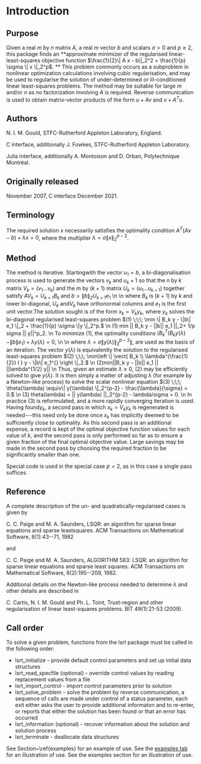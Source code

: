 # Introduction

## Purpose

Given a real $m$ by $n$ matrix $A$, a real $m$ vector $b$ and
scalars $\sigma>0$ and $p \geq 2$, this package finds an
**approximate minimizer of the regularised linear-least-squares
objective function
$\frac{1}{2}\| A x - b\|_2^2 + \frac{1}{p} \sigma \| x \|_2^p$.
**
This problem commonly occurs as a subproblem in nonlinear
optimization calculations involving cubic regularisation,
and may be used to regularise the solution
of under-determined or ill-conditioned linear least-squares problems.
The method may be suitable for large $m$ and/or $n$ as no factorization
involving $A$ is required. Reverse communication is used to obtain
matrix-vector products of the form $u + A v$ and
$v + A^T u$.

## Authors

N. I. M. Gould, STFC-Rutherford Appleton Laboratory, England.

C interface, additionally J. Fowkes, STFC-Rutherford Appleton Laboratory.

Julia interface, additionally A. Montoison and D. Orban, Polytechnique Montréal.

## Originally released

November 2007, C interface December 2021.

## Terminology

The required solution $x$ necessarily satisfies the optimality condition
$A^T ( A x - b ) + \lambda x = 0$, where the multiplier
$\lambda = \sigma \|x\|_2^{p-2}$.

## Method

The method is iterative. Startingwith the vector $u_1 = b$, a
bi-diagonalisation process is used to generate the vectors $v_k$ and
$u_k+1$ so that the $n$ by $k$ matrix
$V_k = ( v_1 \ldots v_k)$
and the $m$ by $(k+1)$ matrix $U_k = ( u_1 \ldots u_{k+1})$
together satisfy
$A V_k = U_{k+1} B_k \;\mbox{and}\; b = \|b\|_2 U_{k+1} e_1$
\n
\n
where $B_k$ is $(k+1)$ by $k$ and lower bi-diagonal,
$U_k$ and$V_k$ have orthonormal columns
and $e_1$ is the first unit vector.The solution sought is of the
form $x_k = V_k y_k$, where $y_k$
solves the bi-diagonal regularised least-squares problem
$(1) \;\;\; \min \| B_k y - \|b\| e_1 \|_2 + \frac{1}{p} \sigma \|y \|_2^p.$
\n
 (1) min || B_k y - ||b|| e_1 ||_2+ 1/p sigma || y||^p_2.
\n
To minimize (1), the optimality conditions
$( B_k^T ( B_k^{} y(\lambda) - \|b\| e_1^{} ) + \lambda y(\lambda) = 0,$
\n
\n
where $\lambda = \sigma \|y(\lambda)\|_2^{p-2} \|$,
are used as the basis of an iteration.
The vector $y(\lambda)$ is equivalently the solution to the
regularised least-squares problem
$(2) \;\;\; \min\left \| \vect{ B_k \\ \lambda^{\frac{1}{2}} I } y - \|b\| e_1^{} \right \|_2.$
\n
(2)min||B_k y - ||b|| e_1 ||
||lambda^{1/2} y||
\n
Thus, given an estimate $\lambda \geq 0$, (2) may be efficiently
solved to give $y(\lambda)$.
It is then simply a matter of adjusting $\lambda$
(for example by a Newton-like process) to solve the scalar nonlinear equation
$(3) \;\;\; \theta(\lambda) \equiv\| y(\lambda) \|_2^{p-2} - \frac{\lambda}{\sigma} = 0.$
\n
 (3) theta(lambda) = || y(lambda) ||_2^{p-2} - lambda/sigma = 0.
\n
In practice (3) is reformulated, and a more rapidly converging
iteration is used. Having found$y_k$, a second pass in which
$x_k = V_k y_k$ is regenerated is needed---this need only be done
once $x_k$ has implicitly deemed to be sufficiently close to optimality.
As this second pass is an additional expense, a record is kept of the
optimal objective function values for each value of $k$, and the second
pass is only performed so far as to ensure a given fraction of the
final optimal objective value. Large savings may be made in the second
pass by choosing the required fraction to be significantly smaller than one.

Special code is used in the special case $p=2$, as in this case
a single pass suffices.

## Reference

A complete description of the un- and quadratically-regularised
cases is given by

C. C. Paige and M. A. Saunders,
LSQR: an algorithm for sparse linear equations and sparse leastsquares.
ACM Transactions on Mathematical Software, 8(1):43--71, 1982

and

C. C. Paige and M. A. Saunders,
ALGORITHM 583: LSQR: an algorithm for sparse linear equations and
sparse least squares.
ACM Transactions on Mathematical Software, 8(2):195--209, 1982.

Additional details on the Newton-like process needed to determine
$\lambda$ and other details are described in

C. Cartis, N. I. M. Gould and Ph. L. Toint,
Trust-region and other regularisation of linear
least-squares problems.
BIT 49(1):21-53 (2009).

## Call order

To solve a given problem, functions from the lsrt package must be called
in the following order:

- lsrt\_initialize - provide default control parameters and set up initial data structures
- lsrt\_read\_specfile (optional) - override control values by reading replacement values from a file
- lsrt\_import\_control - import control parameters prior to
solution
- lsrt\_solve_problem - solve the problem by reverse
communication, a sequence of calls are made under control of a status
parameter, each exit either asks the user to provide additional
informaton and to re-enter, or reports that either the solution has
been found or that an error has occurred
- lsrt\_information (optional) - recover information about the solution and solution process
- lsrt\_terminate - deallocate data structures

See Section~\ref{examples} for an example of use.
See the <a href="examples.html">examples tab</a> for an illustration of use.
See the examples section for an illustration of use.
